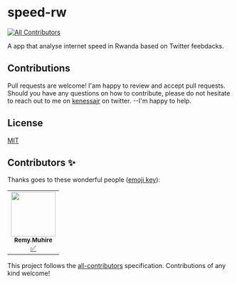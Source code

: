 # speed-rw
<!-- ALL-CONTRIBUTORS-BADGE:START - Do not remove or modify this section -->
[![All Contributors](https://img.shields.io/badge/all_contributors-1-orange.svg?style=flat-square)](#contributors-)
<!-- ALL-CONTRIBUTORS-BADGE:END -->

A app that analyse internet speed in Rwanda based on Twitter feebdacks.

## Contributions
Pull requests are welcome! I'am happy to review and accept pull requests.
Should you have any questions on how to contribute, please do not hesitate to reach out to me on [kenessajr](https://twitter.com/kenessajr) on twitter. --I'm happy to help.


## License
[MIT](https://choosealicense.com/licenses/mit/)

## Contributors ✨

Thanks goes to these wonderful people ([emoji key](https://allcontributors.org/docs/en/emoji-key)):

<!-- ALL-CONTRIBUTORS-LIST:START - Do not remove or modify this section -->
<!-- prettier-ignore-start -->
<!-- markdownlint-disable -->
<table>
  <tr>
    <td align="center"><a href="https://twitter.com/kenessajr"><img src="https://avatars2.githubusercontent.com/u/5709541?v=4" width="100px;" alt=""/><br /><sub><b>Remy Muhire</b></sub></a><br /><a href="#tutorial-kenessajr" title="Tutorials">✅</a></td>
  </tr>
</table>

<!-- markdownlint-enable -->
<!-- prettier-ignore-end -->
<!-- ALL-CONTRIBUTORS-LIST:END -->

This project follows the [all-contributors](https://github.com/all-contributors/all-contributors) specification. Contributions of any kind welcome!